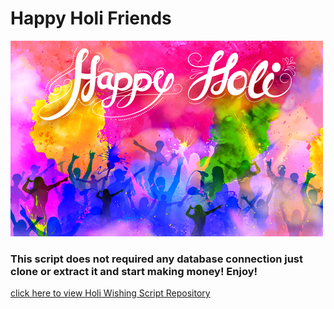 <html prefix="og: http://ogp.me/ns#">
<head>
<title>Holi Wishing Script</title>
<meta property="og:title" content="holi Wishing Script" />
<meta property="og:type" content="" />
<meta property="og:url" content="https://luruluru.github.io/Holi-Wishing-Script/" />
<meta property="og:image" content="holi-meta.jpg" />
</head>
<body>
<h1>Happy Holi Friends </h1>
<img src="holi-meta.jpg">
<h3>This script does not required any database connection just clone or extract it and start making money! Enjoy!</h3>
  <a href="https://github.com/luruluru/Holi-Wishing-Script/">click here to view Holi Wishing Script Repository</a> 
</body>
</html>
